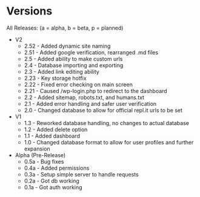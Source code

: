 # Versions
All Releases:
(a = alpha, b = beta, p = planned)

- V2
	- 2.52 - Added dynamic site naming
	- 2.51 - Added google verification, rearranged .md files
	- 2.5 - Added ability to make custom urls
	- 2.4 - Database importing and exporting
	- 2.3 - Added link editing ability
	- 2.23 - Key storage hotfix
	- 2.22 - Fixed error checking on main screen
	- 2.21 - Caused /wp-login.php to redirect to the dashboard
	- 2.2 - Added sitemap, robots.txt, and humans.txt
	- 2.1 - Added error handling and safer user verification
	- 2.0 - Changed database to allow for official repl.it urls to be set
- V1	
	- 1.3 - Reworked database handling, no changes to actual database
	- 1.2 - Added delete option
	- 1.1 - Added dashboard
	- 1.0 - Changed database format to allow for user profiles and further expansion
- Alpha (Pre-Release)	
	- 0.5a - Bug fixes
	- 0.4a - Added permissions
	- 0.3a - Setup simple server to handle requests
	- 0.2a - Got db working
	- 0.1a - Got auth working